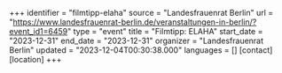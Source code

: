 +++
identifier = "filmtipp-elaha"
source = "Landesfrauenrat Berlin"
url = "https://www.landesfrauenrat-berlin.de/veranstaltungen-in-berlin/?event_id1=6459"
type = "event"
title = "Filmtipp: ELAHA"
start_date = "2023-12-31"
end_date = "2023-12-31"
organizer = "Landesfrauenrat Berlin"
updated = "2023-12-04T00:30:38.000"
languages = []
[contact]
[location]
+++